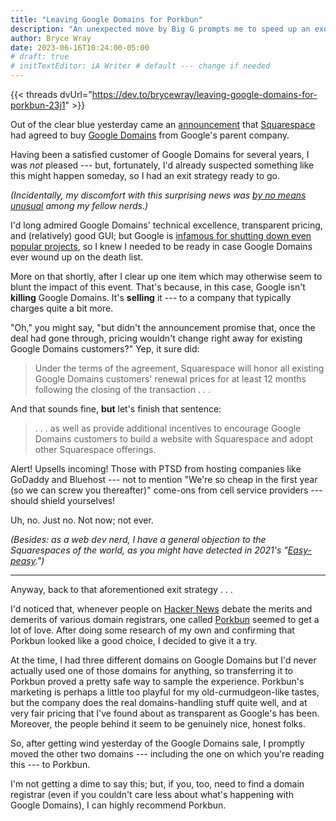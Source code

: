 ```yaml
---
title: "Leaving Google Domains for Porkbun"
description: "An unexpected move by Big G prompts me to speed up an exodus I’d already considered."
author: Bryce Wray
date: 2023-06-16T10:24:00-05:00
# draft: true
# initTextEditor: iA Writer # default --- change if needed
---
```


{{< threads dvUrl="https://dev.to/brycewray/leaving-google-domains-for-porkbun-23j1" >}}

Out of the clear blue yesterday came an [announcement](https://www.prnewswire.com/news-releases/squarespace-enters-definitive-agreement-to-acquire-google-domains-assets-301852507.html?tc=eml_cleartime) that [Squarespace](https://squarespace.com) had agreed to buy [Google Domains](https://domains.google.com) from Google's parent company.

Having been a satisfied customer of Google Domains for several years, I was *not* pleased --- but, fortunately, I'd already suspected something like this might happen someday, so I had an exit strategy ready to go.

<!--more-->

*(Incidentally, my discomfort with this surprising news was [by no means unusual](https://news.ycombinator.com/item?id=36346454) among my fellow nerds.)*

I'd long admired Google Domains' technical excellence, transparent pricing, and (relatively) good GUI; but Google is [infamous for shutting down even popular projects](https://killedbygoogle.com), so I knew I needed to be ready in case Google Domains ever wound up on the death list.

More on that shortly, after I clear up one item which may otherwise seem to blunt the impact of this event. That's because, in this case, Google isn't **killing** Google Domains. It's **selling** it --- to a company that typically charges quite a bit more.

"Oh," you might say, "but didn't the announcement promise that, once the deal had gone through, pricing wouldn't change right away for existing Google Domains customers?" Yep, it sure did:

> Under the terms of the agreement, Squarespace will honor all existing Google Domains customers' renewal prices for at least 12 months following the closing of the transaction . . .

And that sounds fine, **but** let's finish that sentence:

> . . . as well as provide additional incentives to encourage Google Domains customers to build a website with Squarespace and adopt other Squarespace offerings.

Alert! Upsells incoming! Those with PTSD from hosting companies like GoDaddy and Bluehost --- not to mention "We're so cheap in the first year <span class="legal">(so we can screw you thereafter)</span>" come-ons from cell service providers --- should shield yourselves!

Uh, no. Just no. Not now; not ever.

*(Besides: as a web dev nerd, I have a general objection to the Squarespaces of the world, as you might have detected in 2021's "[Easy-peasy](/posts/2021/01/easy-peasy/).")*

----

Anyway, back to that aforementioned exit strategy . . .

I'd noticed that, whenever people on [Hacker News](https://news.ycombinator.com) debate the merits and demerits of various domain registrars, one called [Porkbun](https://porkbun.com) seemed to get a lot of love. After doing some research of my own and confirming that Porkbun looked like a good choice, I decided to give it a try.

At the time, I had three different domains on Google Domains but I'd never actually used one of those domains for anything, so transferring it to Porkbun proved a pretty safe way to sample the experience. Porkbun's marketing is perhaps a little too playful for my old-curmudgeon-like tastes, but the company does the real domains-handling stuff quite well, and at very fair pricing that I've found about as transparent as Google's has been. Moreover, the people behind it seem to be genuinely nice, honest folks.

So, after getting wind yesterday of the Google Domains sale, I promptly moved the other two domains --- including the one on which you're reading this --- to Porkbun.

I'm not getting a dime to say this; but, if you, too, need to find a domain registrar (even if you couldn't care less about what's happening with Google Domains), I can highly recommend Porkbun.
